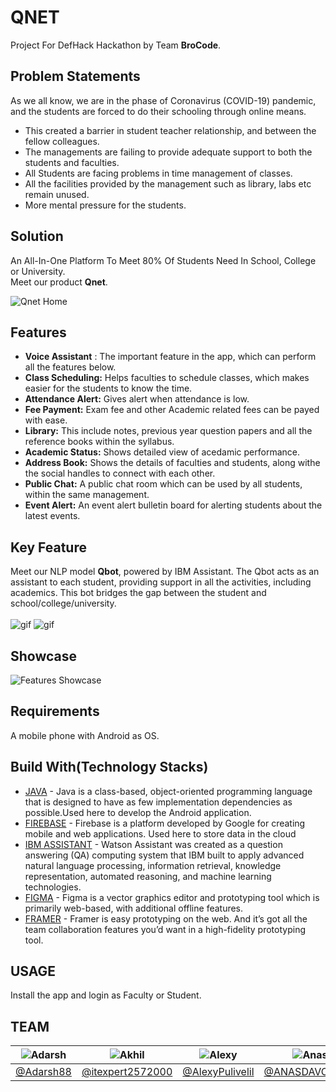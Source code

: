 # QNET
Project For DefHack Hackathon by Team **BroCode**.

## Problem Statements
As we all know, we are in the phase of Coronavirus (COVID-19) pandemic, and the students are forced to do their schooling through online means.</br>
- This created a barrier in student teacher relationship, and between the fellow colleagues.
- The managements are failing to provide adequate support to both the students and faculties.
- All Students are facing problems in time management of classes.
- All the facilities provided by the management such as library, labs etc remain unused.
- More mental pressure for the students.

## Solution 
An All-In-One Platform To Meet 80% Of Students Need In School, College or University. </br>
Meet our product **Qnet**. 

![Qnet Home](https://github.com/AlexyPulivelil/DefHack/blob/main/Assets/Home%20UI.jpg)


## Features

- **Voice Assistant** : The important feature in the app, which can perform all the features below.
- **Class Scheduling:** Helps faculties to schedule classes, which makes easier for the students to know the time.
- **Attendance Alert:** Gives alert when attendance is low.
- **Fee Payment:** Exam fee and other Academic related fees can be payed with ease.
- **Library:** This include notes, previous year question papers and all the reference books within the syllabus.  
- **Academic Status:** Shows detailed view of acedamic performance.
- **Address Book:** Shows the details of faculties and students, along withe the social handles to connect with each other.
- **Public Chat:** A public chat room which can be used by all students, within the same management.
- **Event Alert:** An event alert bulletin board for alerting students about the latest events.


## Key Feature

Meet our NLP model **Qbot**, powered by IBM Assistant. The Qbot acts as an assistant to each student, providing support in all the activities, including academics. This bot bridges the gap between the student and school/college/university.   </br>
</br>
![gif](https://github.com/AlexyPulivelil/DefHack/blob/main/Assets/Bot%20GIF-downsized_large.gif)
![gif](https://github.com/AlexyPulivelil/DefHack/blob/main/Assets/Bot%20GIF-downsized_large.gif)


## Showcase

![Features Showcase](https://github.com/AlexyPulivelil/DefHack/blob/main/Assets/Final.jpg)


## Requirements

A mobile phone with Android as OS.

## Build With(Technology Stacks)

- [JAVA](https://java.com/en/) - Java is a class-based, object-oriented programming language that is designed to have as few implementation dependencies as possible.Used here to develop the Android application.
- [FIREBASE](https://firebase.google.com/) - Firebase is a platform developed by Google for creating mobile and web applications. Used here to store data in the cloud
- [IBM ASSISTANT](https://www.ibm.com/in-en/cloud/watson-assistant#:~:text=Watson%20Assistant%20is%20IBM's%20AI,any%20application%2C%20device%20or%20channel.) - Watson Assistant was created as a question answering (QA) computing system that IBM built to apply advanced natural language processing, information retrieval, knowledge representation, automated reasoning, and machine learning technologies.
- [FIGMA](https://www.figma.com/) - Figma is a vector graphics editor and prototyping tool which is primarily web-based, with additional offline features.
- [FRAMER](www.framer.com) - Framer is easy prototyping on the web. And it’s got all the team collaboration features you’d want in a high-fidelity prototyping tool.

## USAGE

Install the app and login as Faculty or Student.


## TEAM
![Adarsh](https://github.com/AlexyPulivelil/DefHack/blob/main/Assets/Adarsh.jpg) | ![Akhil](https://github.com/AlexyPulivelil/DefHack/blob/main/Assets/Akhil.jpg) | ![Alexy](https://github.com/AlexyPulivelil/DefHack/blob/main/Assets/Alexy.jpg) | ![Anas](https://github.com/AlexyPulivelil/DefHack/blob/main/Assets/Anas.jpg) | ![Philona](https://github.com/AlexyPulivelil/DefHack/blob/main/Assets/Philona.jpg)
------------ | ------------- | ------------- | ------------- | ------------- 
[@Adarsh88](https://github.com/Adarsh88) | [@itexpert2572000](https://github.com/itexpert2572000) | [@AlexyPulivelil](https://github.com/AlexyPulivelil) | [@ANASDAVOODTK](https://github.com/ANASDAVOODTK) | [@philona123](https://github.com/philona123)
